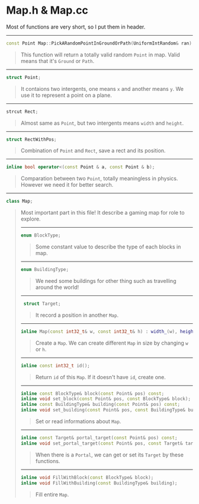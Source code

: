# Map.h & Map.cc

Most of functions are very short, so I put them in header.

---

```cpp
const Point Map::PickARandomPointInGroundOrPath(UniformIntRandom& ran) const;
```

> This function will return a totally valid random `Point` in map. Valid means
  that it's `Ground` or `Path`.

---

```cpp
struct Point;
```

> It contaions two intergents, one means `x` and another means `y`. We use it to
  represent a point on a plane.

---

```cpp
strcut Rect;
```

> Almost same as `Point`, but two intergents means `width` and `height`.

---

```cpp
struct RectWithPos;
```

> Combination of `Point` and `Rect`, save a rect and its position.

---

```cpp
inline bool operator<(const Point & a, const Point & b);
```

> Comparation between two `Point`, totally meaningless in physics. However we
  need it for better search.

---

```cpp
class Map;
```

> Most important part in this file! It describe a gaming map for role to
  explore.
>
> ---
>
> ```cpp
> enum BlockType;
> ```
>
> > Some constant value to describe the type of each blocks in map.
>
> ---
>
> ```cpp
> enum BuildingType;
> ```
>
> > We need some buildings for other thing such as travelling around the world!
>
> ---
>
> ```cpp
>  struct Target;
> ```
>
> > It record a position in another `Map`.
>
> ---
>
> ```cpp
> inline Map(const int32_t& w, const int32_t& h) : width_(w), height_(h);
> ```
>
> > Create a `Map`. We can create different `Map` in size by changing `w` or
    `h`.
>
> ---
>
> ```cpp
> inline const int32_t id();
> ```
>
> > Return `id` of this `Map`. If it doesn't have `id`, create one.
>
> ---
>
> ```cpp
> inline const BlockType& block(const Point& pos) const;
> inline void set_block(const Point& pos, const BlockType& block);
> inline const BuildingType& building(const Point& pos) const;
> inline void set_building(const Point& pos, const BuildingType& building);
> ```
> > Set or read informations about `Map`.
>
> ---
>
> ```cpp
> inline const Target& portal_target(const Point& pos) const;
> inline void set_portal_target(const Point& pos, const Target& target);
> ```
>
> > When there is a `Portal`, we can get or set its `Target` by these functions.
>
> ---
>
> ```cpp
> inline void FillWithBlock(const BlockType& block);
> inline void FillWithBuilding(const BuildingType& building);
> ```
>
> > Fill entire `Map`.
